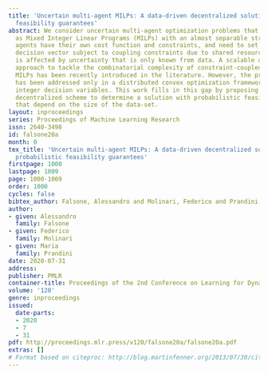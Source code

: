 ```yaml
---
title: 'Uncertain multi-agent MILPs: A data-driven decentralized solution with probabilistic
  feasibility guarantees'
abstract: We consider uncertain multi-agent optimization problems that are formulated
  as Mixed Integer Linear Programs (MILPs) with an almost separable structure. Specifically,
  agents have their own cost function and constraints, and need to set their local
  decision vector subject to coupling constraints due to shared resources. The problem
  is affected by uncertainty that is only known from data. A scalable decentralized
  approach to tackle the combinatorial complexity of constraint-coupled multi-agent
  MILPs has been recently introduced in the literature. However, the presence of uncertainty
  has been addressed only in a distributed convex optimization framework, i.e., without
  integer decision variables. This work fills in this gap by proposing a data-driven
  decentralized scheme to determine a solution with probabilistic feasibility guarantees
  that depend on the size of the data-set.
layout: inproceedings
series: Proceedings of Machine Learning Research
issn: 2640-3498
id: falsone20a
month: 0
tex_title: 'Uncertain multi-agent MILPs: A data-driven decentralized solution with
  probabilistic feasibility guarantees'
firstpage: 1000
lastpage: 1009
page: 1000-1009
order: 1000
cycles: false
bibtex_author: Falsone, Alessandro and Molinari, Federico and Prandini, Maria
author:
- given: Alessandro
  family: Falsone
- given: Federico
  family: Molinari
- given: Maria
  family: Prandini
date: 2020-07-31
address: 
publisher: PMLR
container-title: Proceedings of the 2nd Conference on Learning for Dynamics and Control
volume: '120'
genre: inproceedings
issued:
  date-parts:
  - 2020
  - 7
  - 31
pdf: http://proceedings.mlr.press/v120/falsone20a/falsone20a.pdf
extras: []
# Format based on citeproc: http://blog.martinfenner.org/2013/07/30/citeproc-yaml-for-bibliographies/
---
```

